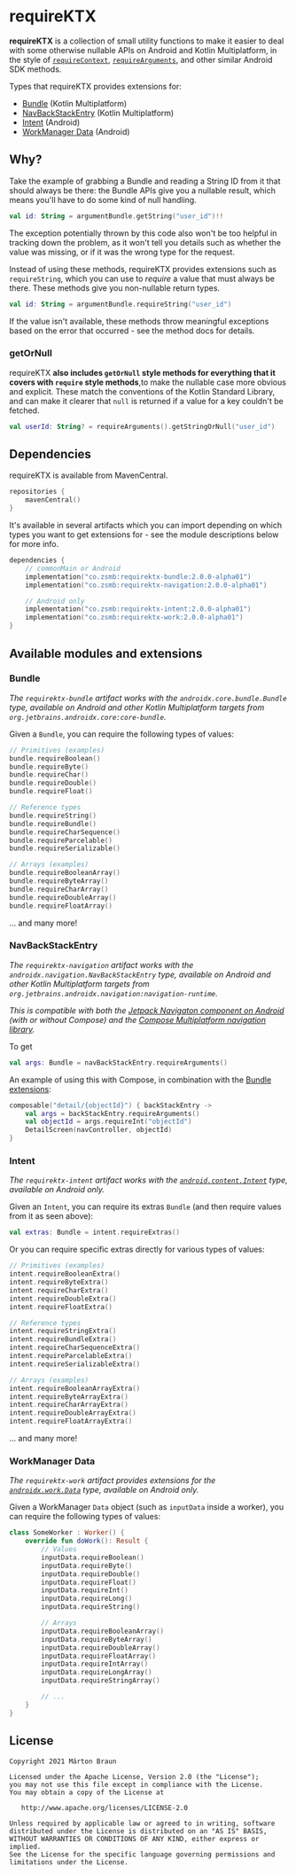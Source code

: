 # requireKTX

**requireKTX** is a collection of small utility functions to make it easier to deal with some otherwise nullable APIs on Android and Kotlin Multiplatform, in the style of [`requireContext`](https://developer.android.com/reference/androidx/fragment/app/Fragment.html#requireContext()), [`requireArguments`](https://developer.android.com/reference/androidx/fragment/app/Fragment.html#requireArguments()), and other similar Android SDK methods.

Types that requireKTX provides extensions for:

- [Bundle](#bundle) (Kotlin Multiplatform)
- [NavBackStackEntry](#navbackstackentry) (Kotlin Multiplatform)
- [Intent](#intent) (Android)
- [WorkManager Data](#workmanager-data) (Android)

## Why?

Take the example of grabbing a Bundle and reading a String ID from it that should always be there: the Bundle APIs give you a nullable result, which means you'll have to do some kind of null handling.

```kotlin
val id: String = argumentBundle.getString("user_id")!!
```

The exception potentially thrown by this code also won't be too helpful in tracking down the problem, as it won't tell you details such as whether the value was missing, or if it was the wrong type for the request.

Instead of using these methods, requireKTX provides extensions such as `requireString`, which you can use to *require* a value that must always be there. These methods give you non-nullable return types.

```kotlin
val id: String = argumentBundle.requireString("user_id")
```

If the value isn't available, these methods throw meaningful exceptions based on the error that occurred - see the method docs for details.

### getOrNull

requireKTX **also includes `getOrNull` style methods for everything that it covers with `require` style methods**,to make the nullable case more obvious and explicit. These match the conventions of the Kotlin Standard Library, and can make it clearer that `null` is returned if a value for a key couldn't be fetched.

```kotlin
val userId: String? = requireArguments().getStringOrNull("user_id")
``` 

## Dependencies

requireKTX is available from MavenCentral.

```kotlin
repositories {
    mavenCentral()
}
```

It's available in several artifacts which you can import depending on which types you want to get extensions for - see the module descriptions below for more info.

```kotlin
dependencies {
    // commonMain or Android
    implementation("co.zsmb:requirektx-bundle:2.0.0-alpha01")
    implementation("co.zsmb:requirektx-navigation:2.0.0-alpha01")

    // Android only
    implementation("co.zsmb:requirektx-intent:2.0.0-alpha01")
    implementation("co.zsmb:requirektx-work:2.0.0-alpha01")
}
```

## Available modules and extensions

### Bundle

*The `requirektx-bundle` artifact works with the `androidx.core.bundle.Bundle` type, available on Android and other Kotlin Multiplatform targets from `org.jetbrains.androidx.core:core-bundle`.*

Given a `Bundle`, you can require the following types of values:

```kotlin
// Primitives (examples)
bundle.requireBoolean()
bundle.requireByte()
bundle.requireChar()
bundle.requireDouble()
bundle.requireFloat()

// Reference types
bundle.requireString()
bundle.requireBundle()
bundle.requireCharSequence()
bundle.requireParcelable()
bundle.requireSerializable()

// Arrays (examples)
bundle.requireBooleanArray()
bundle.requireByteArray()
bundle.requireCharArray()
bundle.requireDoubleArray()
bundle.requireFloatArray()
```

... and many more!

### NavBackStackEntry

*The `requirektx-navigation` artifact works with the `androidx.navigation.NavBackStackEntry` type, available on Android and other Kotlin Multiplatform targets from `org.jetbrains.androidx.navigation:navigation-runtime`.*

*This is compatible with both the [Jetpack Navigaton component on Android](https://developer.android.com/guide/navigation) (with or without Compose) and the [Compose Multiplatform navigation library](https://www.jetbrains.com/help/kotlin-multiplatform-dev/compose-navigation-routing.html).*

To get

```kotlin
val args: Bundle = navBackStackEntry.requireArguments()
```

An example of using this with Compose, in combination with the [Bundle extensions](#bundle):

```kotlin
composable("detail/{objectId}") { backStackEntry ->
    val args = backStackEntry.requireArguments()
    val objectId = args.requireInt("objectId")
    DetailScreen(navController, objectId)
}
```

### Intent

*The `requirektx-intent` artifact works with the [`android.content.Intent`](https://developer.android.com/reference/android/content/Intent) type, available on Android only.*

Given an `Intent`, you can require its extras `Bundle` (and then require values from it as seen above):

```kotlin
val extras: Bundle = intent.requireExtras()
```

Or you can require specific extras directly for various types of values:

```kotlin
// Primitives (examples)
intent.requireBooleanExtra()
intent.requireByteExtra()
intent.requireCharExtra()
intent.requireDoubleExtra()
intent.requireFloatExtra()

// Reference types
intent.requireStringExtra()
intent.requireBundleExtra()
intent.requireCharSequenceExtra()
intent.requireParcelableExtra()
intent.requireSerializableExtra()

// Arrays (examples)
intent.requireBooleanArrayExtra()
intent.requireByteArrayExtra()
intent.requireCharArrayExtra()
intent.requireDoubleArrayExtra()
intent.requireFloatArrayExtra()
```

... and many more!

### WorkManager Data

*The `requirektx-work` artifact provides extensions for the [`androidx.work.Data`](https://developer.android.com/reference/androidx/work/Data) type, available on Android only.*

Given a WorkManager `Data` object (such as `inputData` inside a worker), you can require the following types of values:

```kotlin
class SomeWorker : Worker() {
    override fun doWork(): Result {
        // Values
        inputData.requireBoolean()
        inputData.requireByte()
        inputData.requireDouble()
        inputData.requireFloat()
        inputData.requireInt()
        inputData.requireLong()
        inputData.requireString()

        // Arrays
        inputData.requireBooleanArray()
        inputData.requireByteArray()
        inputData.requireDoubleArray()
        inputData.requireFloatArray()
        inputData.requireIntArray()
        inputData.requireLongArray()
        inputData.requireStringArray()

        // ...
    }
}
```

## License

    Copyright 2021 Márton Braun

    Licensed under the Apache License, Version 2.0 (the "License");
    you may not use this file except in compliance with the License.
    You may obtain a copy of the License at

       http://www.apache.org/licenses/LICENSE-2.0

    Unless required by applicable law or agreed to in writing, software
    distributed under the License is distributed on an "AS IS" BASIS,
    WITHOUT WARRANTIES OR CONDITIONS OF ANY KIND, either express or implied.
    See the License for the specific language governing permissions and
    limitations under the License.

